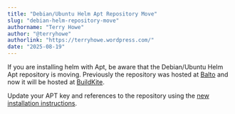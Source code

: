 ```yaml
---
title: "Debian/Ubuntu Helm Apt Repository Move"
slug: "debian-helm-repository-move"
authorname: "Terry Howe"
author: "@terryhowe"
authorlink: "https://terryhowe.wordpress.com/"
date: "2025-08-19"
---
```


If you are installing helm with Apt, be aware that the Debian/Ubuntu Helm Apt repository is moving.
Previously the repository was hosted at [Balto](https://helm.baltorepo.com/) and
now it will be hosted at [BuildKite](https://buildkite.com/).

Update your APT key and references to the repository using the [new installation instructions](https://helm.sh/docs/intro/install/#from-apt-debianubuntu).
